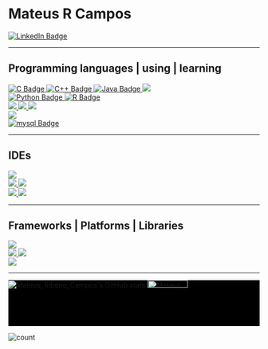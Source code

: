 <h1>Mateus R Campos</h1>
<div id="badges">
  <a href="https://www.linkedin.com/in/mateus-ribeiro-de-campos-6a135331" target="_blank">
    <img src="https://img.shields.io/badge/LinkedIn-blue?style=for-the-badge&logo=linkedin&logoColor=white" alt="LinkedIn Badge"/>
  </a>
</div>
<hr>

## Programming languages | using | learning
<div>
  <a href="https://learn.microsoft.com/en-us/cpp/c-language/?view=msvc-170" target="_blank">
    <img src="https://img.shields.io/badge/c-%2300599C.svg?style=for-the-badge&logo=c&logoColor=white" alt="C Badge"/>
  </a>
    <a href="https://learn.microsoft.com/en-us/cpp/cpp/?view=msvc-170" target="_blank">
    <img src="https://img.shields.io/badge/c++-%2300599C.svg?style=for-the-badge&logo=c%2B%2B&logoColor=white" alt="C++ Badge"/>
  </a>
    <a href="https://dev.java/" target="_blank">
    <img src="https://img.shields.io/badge/java-%23ED8B00.svg?style=for-the-badge&logo=openjdk&logoColor=white" alt="Java Badge"/>
  </a>
  <a href="https://kotlinlang.org/docs/home.html" target="_blank">
    <img src="https://img.shields.io/badge/Kotlin-0095D5?&style=for-the-badge&logo=kotlin&logoColor=white"/>
  </a>
</div>
<div>
  <a href="https://www.python.org/" target="_blank">
    <img src="https://img.shields.io/badge/python-3670A0?style=for-the-badge&logo=python&logoColor=ffdd54" alt="Python Badge"/>
  </a>
    <a href="https://www.r-project.org/" target="_blank">
    <img src="https://img.shields.io/badge/r-%23276DC3.svg?style=for-the-badge&logo=r&logoColor=white" alt="R Badge"/>
  </a>
</div>
<div>
    <a href="https://developer.mozilla.org/en-US/docs/Glossary/HTML5" target="_blank">
    <img src="https://img.shields.io/badge/html5-%23E34F26.svg?style=for-the-badge&logo=html5&logoColor=white"/>
  </a>
  <a href="https://developer.mozilla.org/en-US/docs/Learn/CSS" target="_blank">
    <img src="https://img.shields.io/badge/css3-%231572B6.svg?style=for-the-badge&logo=css3&logoColor=white"/>
  </a>
   <a href="https://developer.mozilla.org/en-US/docs/Web/JavaScript" target="_blank">
    <img src="https://img.shields.io/badge/javascript-%23323330.svg?style=for-the-badge&logo=javascript&logoColor=%23F7DF1E"/>
  </a>
</div>
<div>
   <a href="https://docs.docker.com/" target="_blank">
    <img src="https://img.shields.io/badge/Docker-2CA5E0?style=for-the-badge&logo=docker&logoColor=white"/>
  </a>
</div>
<div>
  <a href="https://dev.mysql.com/doc/" target="_blank">
    <img src="https://img.shields.io/badge/MySQL-005C84?style=for-the-badge&logo=mysql&logoColor=white" alt="mysql Badge"/>
  </a>
</div>
<hr>

## IDEs
<div>
  <a href="https://code.visualstudio.com/docs" target="_blank">
    <img src="https://img.shields.io/badge/Visual%20Studio%20Code-0078d7.svg?style=for-the-badge&logo=visual-studio-code&logoColor=white"/>
  </a>
</div>
  <div>
      <a href="https://netbeans.apache.org/front/main/">
    <img src="https://img.shields.io/badge/NetBeansIDE-1B6AC6.svg?style=for-the-badge&logo=apache-netbeans-ide&logoColor=white"/>
  </a>
  <a href="https://www.eclipse.org/documentation/">
    <img src="https://img.shields.io/badge/Eclipse-2C2255?style=for-the-badge&logo=eclipse&logoColor=white"/>
  </div>

<div>
    </a>
  <a href="https://docs.spyder-ide.org/current/index.html" target="_blank">
    <img src="https://img.shields.io/badge/Spyder-838485?style=for-the-badge&logo=spyder%20ide&logoColor=maroon"/>
  </a>
  <a href="https://www.jetbrains.com/help/pycharm/getting-started.html" target="_blank">
    <img src="https://img.shields.io/badge/pycharm-143?style=for-the-badge&logo=pycharm&logoColor=black&color=black&labelColor=green"/>
  </a>
</div>
<hr>

## Frameworks | Platforms | Libraries
<div>
  <a href="https://doc.qt.io/" target="_blank">
    <img src="https://img.shields.io/badge/Qt-%23217346.svg?style=for-the-badge&logo=Qt&logoColor=white"/>
  </a>
</div>

<div>
   <a href="https://react.dev/" target="_blank">
    <img src="https://img.shields.io/badge/react-%2320232a.svg?style=for-the-badge&logo=react&logoColor=%2361DAFB"/>
  </a>
  <a href="https://nodejs.org/en" target="_blank">
    <img src="https://img.shields.io/badge/node.js-6DA55F?style=for-the-badge&logo=node.js&logoColor=white"/>
  </a>
</div>

<div>
  <a href="https://docs.spring.io/spring-boot/docs/current/reference/htmlsingle/" target="_blank">
    <img src="https://img.shields.io/badge/Spring_Boot-F2F4F9?style=for-the-badge&logo=spring-boot"/>
  </a>
</div>

<hr>
<div style="background-color: #000000; display: flex; align-items: stretch;">
  <div style="flex: 1;">
    <img src="https://github-readme-stats-sigma-five.vercel.app/api?username=mateusribeirocampos&show_icons=true&theme=dark" alt="Mateus_Ribeiro_Campos's GitHub stats" style="max-width: 100%;">
    <img src="https://github-readme-stats-sigma-five.vercel.app/api/top-langs/?username=mateusribeirocampos&layout=compact&theme=dark" alt="Mateus_Ribeiro_Campos's Github top langs" style="width: 40%;">
  </div>
</div>

![count](https://komarev.com/ghpvc/?username=mateusribeirocampos&color=grey)
